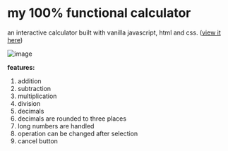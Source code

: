 # my 100% functional calculator

an interactive calculator built with vanilla javascript, html and css. ([view it here](https://oriodev.github.io/myveryfunctionalcalculator/))

![image](https://user-images.githubusercontent.com/93719767/199142566-7d6767e2-4396-49ed-a1ca-c3654779968a.png)

**features:**
1. addition
2. subtraction
3. multiplication
4. division
5. decimals
6. decimals are rounded to three places
7. long numbers are handled
8. operation can be changed after selection
9. cancel button
